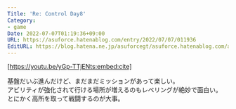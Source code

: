 ```yaml
---
Title: 'Re: Control Day8'
Category:
- game
Date: 2022-07-07T01:19:36+09:00
URL: https://asuforce.hatenablog.com/entry/2022/07/07/011936
EditURL: https://blog.hatena.ne.jp/asuforcegt/asuforce.hatenablog.com/atom/entry/4207112889896769419
---
```


[https://youtu.be/yGp-TTjENts:embed:cite]

基盤だいぶ進んだけど、まだまだミッションがあって楽しい。  
アビリティが強化されて行ける場所が増えるのもレベリングが絶妙で面白い。  
とにかく高所を取って戦闘するのが大事。
